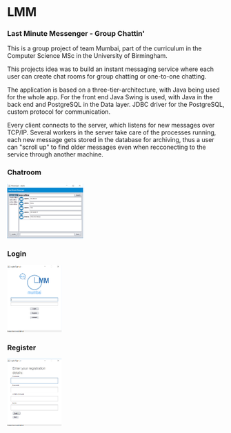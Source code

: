 # LMM 
### Last Minute Messenger - Group Chattin'

This is a group project of team Mumbai, part of the curriculum in the Computer Science MSc in the University of Birmingham.

This projects idea was to build an instant messaging service where each user can create chat rooms for group chatting or one-to-one chatting.

The application is based on a three-tier-architecture, with Java being used for the whole app.
For the front end Java Swing is used, with Java in the back end and PostgreSQL in the Data layer. JDBC driver for the PostgreSQL, custom protocol for communication.


Every client connects to the server, which listens for new messages over TCP/IP. Several workers in the server take care of the processes running, each new message gets stored in the database for archiving, thus a user can "scroll up" to find older messages even when recconecting to the service through another machine.

### Chatroom 

<img src="images/Chat.png" width="35%" height="35%">

### Login 

<img src="images/Login.png" width="25%" height="25%">

### Register

<img src="images/Register.png" width="25%" height="25%">
